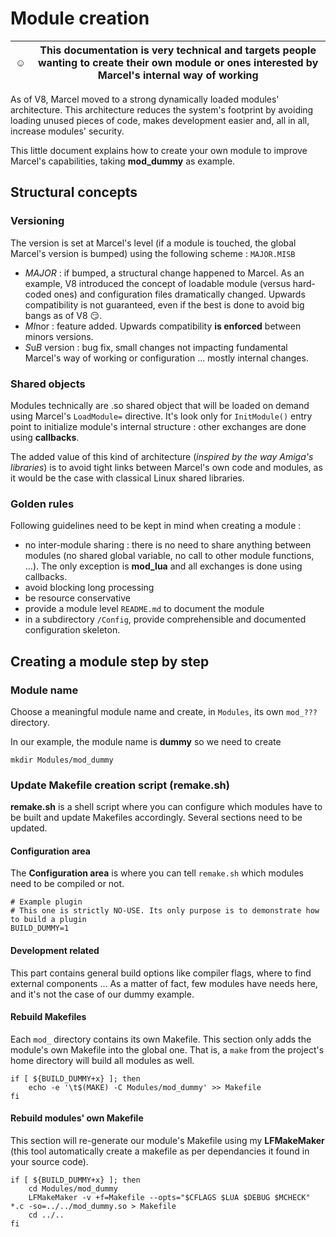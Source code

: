 # Module creation

| :relaxed:        | This documentation is very technical and targets people wanting to create their own module or ones interested by Marcel's internal way of working |
--- | --- |

As of V8, Marcel moved to a strong dynamically loaded modules' architecture. 
This architecture reduces the system's footprint by avoiding loading unused pieces of code, makes development easier and,
all in all, increase modules' security.

This little document explains how to create your own module to improve Marcel's capabilities, taking **mod_dummy** as example.


## Structural concepts

### Versioning

The version is set at Marcel's level (if a module is touched, the global Marcel's version is bumped) using the following scheme : `MAJOR.MISB`

- *MAJOR* : if bumped, a structural change happened to Marcel. As an example, V8 introduced the concept of loadable module (versus hard-coded ones) and configuration files dramatically changed.
Upwards compatibility is not guaranteed, even if the best is done to avoid big bangs as of V8 :smirk:.
- *MI*nor : feature added. Upwards compatibility **is enforced** between minors versions. 
- *S*u*B* version : bug fix, small changes not impacting fundamental Marcel's way of working or configuration ... mostly internal changes.

### Shared objects

Modules technically are .so shared object that will be loaded on demand using Marcel's `LoadModule=` directive. It's look only for `InitModule()` entry point to initialize module's internal structure : other exchanges are done using **callbacks**.

The added value of this kind of architecture (*inspired by the way Amiga's libraries*) is to avoid tight links between Marcel's own code and modules, as it would be the case with classical Linux shared libraries.

### Golden rules

Following guidelines need to be kept in mind when creating a module :
- no inter-module sharing : there is no need to share anything between modules (no shared global variable, no call to other module functions, ...). The only exception is **mod_lua** and all exchanges is done using callbacks.
- avoid blocking long processing
- be resource conservative
- provide a module level `README.md` to document the module
- in a subdirectory `/Config`, provide comprehensible and documented configuration skeleton.

## Creating a module step by step

### Module name

Choose a meaningful module name and create, in `Modules`, its own `mod_???` directory.

In our example, the module name is **dummy** so we need to create
```
mkdir Modules/mod_dummy
```

### Update Makefile creation script (remake.sh)

**remake.sh** is a shell script where you can configure which modules have to be built and update Makefiles accordingly. Several sections need to be updated.

#### Configuration area

The **Configuration area** is where you can tell `remake.sh` which modules need to be compiled or not.

```
# Example plugin
# This one is strictly NO-USE. Its only purpose is to demonstrate how to build a plugin
BUILD_DUMMY=1
```

#### Development related

This part contains general build options like compiler flags, where to find external components ... As a matter of fact, few modules have needs here, and it's not the case of our dummy example.

#### Rebuild Makefiles

Each `mod_` directory contains its own Makefile. This section only adds the module's own Makefile into the global one. That is, a `make` from the project's home directory will build all modules as well.

```
if [ ${BUILD_DUMMY+x} ]; then
	echo -e '\t$(MAKE) -C Modules/mod_dummy' >> Makefile
fi
```

#### Rebuild modules' own Makefile

This section will re-generate our module's Makefile using my **LFMakeMaker** (this tool automatically create a makefile as per dependancies it found in your source code).

```
if [ ${BUILD_DUMMY+x} ]; then
	cd Modules/mod_dummy
	LFMakeMaker -v +f=Makefile --opts="$CFLAGS $LUA $DEBUG $MCHECK" *.c -so=../../mod_dummy.so > Makefile
	cd ../..
fi
```
